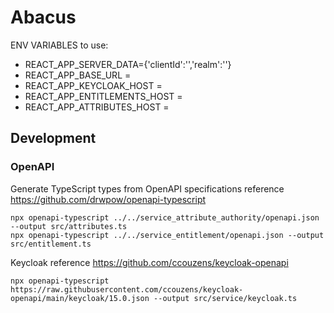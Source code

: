 # Abacus

ENV VARIABLES to use:

* REACT_APP_SERVER_DATA={'clientId':'','realm':''}
* REACT_APP_BASE_URL =
* REACT_APP_KEYCLOAK_HOST =
* REACT_APP_ENTITLEMENTS_HOST =
* REACT_APP_ATTRIBUTES_HOST =

## Development

### OpenAPI

Generate TypeScript types from OpenAPI specifications
reference https://github.com/drwpow/openapi-typescript

```shell
npx openapi-typescript ../../service_attribute_authority/openapi.json --output src/attributes.ts
npx openapi-typescript ../../service_entitlement/openapi.json --output src/entitlement.ts
```

Keycloak
reference https://github.com/ccouzens/keycloak-openapi

```shell
npx openapi-typescript https://raw.githubusercontent.com/ccouzens/keycloak-openapi/main/keycloak/15.0.json --output src/service/keycloak.ts
```
